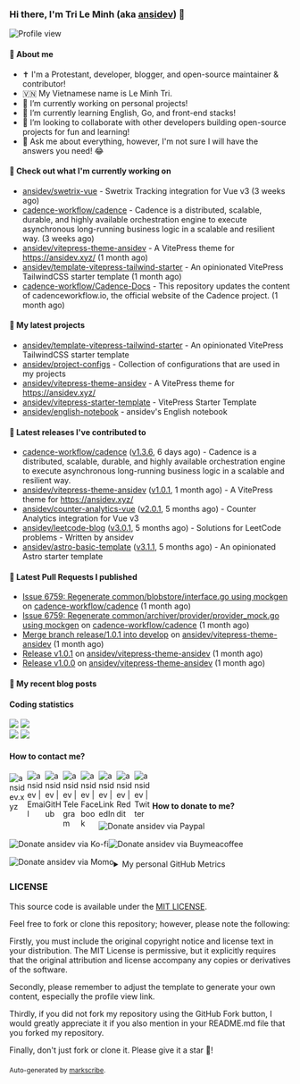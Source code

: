 ### Hi there, I'm Tri Le Minh (aka [ansidev][website]) 👋

<img src="https://komarev.com/ghpvc/?username=ansidev" alt="Profile view" />

#### 📕 About me

- ✝️ I'm a Protestant, developer, blogger, and open-source maintainer & contributor!
- 🇻🇳 My Vietnamese name is Le Minh Tri.
- 🔭 I’m currently working on personal projects!
- 🌱 I’m currently learning English, Go, and front-end stacks!
- 👯 I’m looking to collaborate with other developers building open-source projects for fun and learning!
- 💬 Ask me about everything, however, I'm not sure I will have the answers you need! 😂

#### 👷 Check out what I'm currently working on

- [ansidev/swetrix-vue](https://github.com/ansidev/swetrix-vue) - Swetrix Tracking integration for Vue v3 (3 weeks ago)
- [cadence-workflow/cadence](https://github.com/cadence-workflow/cadence) - Cadence is a distributed, scalable, durable, and highly available orchestration engine to execute asynchronous long-running business logic in a scalable and resilient way. (3 weeks ago)
- [ansidev/vitepress-theme-ansidev](https://github.com/ansidev/vitepress-theme-ansidev) - A VitePress theme for https://ansidev.xyz/ (1 month ago)
- [ansidev/template-vitepress-tailwind-starter](https://github.com/ansidev/template-vitepress-tailwind-starter) - An opinionated VitePress TailwindCSS starter template (1 month ago)
- [cadence-workflow/Cadence-Docs](https://github.com/cadence-workflow/Cadence-Docs) - This repository updates the content of cadenceworkflow.io, the official website of the Cadence project. (1 month ago)

#### 🌱 My latest projects

- [ansidev/template-vitepress-tailwind-starter](https://github.com/ansidev/template-vitepress-tailwind-starter) - An opinionated VitePress TailwindCSS starter template
- [ansidev/project-configs](https://github.com/ansidev/project-configs) - Collection of configurations that are used in my projects
- [ansidev/vitepress-theme-ansidev](https://github.com/ansidev/vitepress-theme-ansidev) - A VitePress theme for https://ansidev.xyz/
- [ansidev/vitepress-starter-template](https://github.com/ansidev/vitepress-starter-template) - VitePress Starter Template
- [ansidev/english-notebook](https://github.com/ansidev/english-notebook) - ansidev's English notebook

#### 🔭 Latest releases I've contributed to

- [cadence-workflow/cadence](https://github.com/cadence-workflow/cadence) ([v1.3.6](https://github.com/cadence-workflow/cadence/releases/tag/v1.3.6), 6 days ago) - Cadence is a distributed, scalable, durable, and highly available orchestration engine to execute asynchronous long-running business logic in a scalable and resilient way.
- [ansidev/vitepress-theme-ansidev](https://github.com/ansidev/vitepress-theme-ansidev) ([v1.0.1](https://github.com/ansidev/vitepress-theme-ansidev/releases/tag/v1.0.1), 1 month ago) - A VitePress theme for https://ansidev.xyz/
- [ansidev/counter-analytics-vue](https://github.com/ansidev/counter-analytics-vue) ([v2.0.1](https://github.com/ansidev/counter-analytics-vue/releases/tag/v2.0.1), 5 months ago) - Counter Analytics integration for Vue v3
- [ansidev/leetcode-blog](https://github.com/ansidev/leetcode-blog) ([v3.0.1](https://github.com/ansidev/leetcode-blog/releases/tag/v3.0.1), 5 months ago) - Solutions for LeetCode problems - Written by ansidev
- [ansidev/astro-basic-template](https://github.com/ansidev/astro-basic-template) ([v3.1.1](https://github.com/ansidev/astro-basic-template/releases/tag/v3.1.1), 5 months ago) - An opinionated Astro starter template

#### 🔨 Latest Pull Requests I published

- [Issue 6759: Regenerate common/blobstore/interface.go using mockgen](https://github.com/cadence-workflow/cadence/pull/7267) on [cadence-workflow/cadence](https://github.com/cadence-workflow/cadence) (1 month ago)
- [Issue 6759: Regenerate common/archiver/provider/provider_mock.go using mockgen](https://github.com/cadence-workflow/cadence/pull/7266) on [cadence-workflow/cadence](https://github.com/cadence-workflow/cadence) (1 month ago)
- [Merge branch release/1.0.1 into develop](https://github.com/ansidev/vitepress-theme-ansidev/pull/248) on [ansidev/vitepress-theme-ansidev](https://github.com/ansidev/vitepress-theme-ansidev) (1 month ago)
- [Release v1.0.1](https://github.com/ansidev/vitepress-theme-ansidev/pull/247) on [ansidev/vitepress-theme-ansidev](https://github.com/ansidev/vitepress-theme-ansidev) (1 month ago)
- [Release v1.0.0](https://github.com/ansidev/vitepress-theme-ansidev/pull/246) on [ansidev/vitepress-theme-ansidev](https://github.com/ansidev/vitepress-theme-ansidev) (1 month ago)

#### 📜 My recent blog posts

<!-- BLOG-POST-LIST:START --><!-- BLOG-POST-LIST:END -->

#### Coding statistics

<img
  src="https://github-profile-summary-cards.vercel.app/api/cards/stats?username=ansidev&theme=github_dark"
  style="display: inline; width: 320px;"
/>
<img
  src="https://github-profile-summary-cards.vercel.app/api/cards/productive-time?username=ansidev&theme=github_dark&utcOffset=7"
  style="display: inline; width: 320px;"
/>
<br />
<img
  src="https://github-profile-summary-cards.vercel.app/api/cards/repos-per-language?username=ansidev&theme=github_dark"
  style="display: inline; width: 320px;"
/>
<img
  src="https://github-profile-summary-cards.vercel.app/api/cards/most-commit-language?username=ansidev&theme=github_dark"
  style="display: inline; width: 320px;"
/>

#### How to contact me?

[<img align="left" width="32px" src="https://ansidev.xyz/pwa-192x192.png"                alt="ansidev.xyz" style="padding-top: 4px;" />][website]
<a href="mailto:ansidev@gmail.com">
 <img align="left" width="32px" src="https://img.icons8.com/fluency/32/gmail-new.png"    alt="ansidev | Email" />
</a>
[<img align="left" width="32px" src="https://img.icons8.com/fluency/32/github.png"       alt="ansidev | GitHub" />][github]
[<img align="left" width="32px" src="https://img.icons8.com/fluency/32/telegram-app.png" alt="ansidev | Telegram" />][telegram]
[<img align="left" width="32px" src="https://img.icons8.com/fluency/32/facebook.png"     alt="ansidev | Facebook" />][facebook]
[<img align="left" width="32px" src="https://img.icons8.com/fluency/32/linkedin.png"     alt="ansidev | LinkedIn" />][linkedin]
[<img align="left" width="32px" src="https://img.icons8.com/fluency/32/reddit.png"       alt="ansidev | Reddit" />][reddit]
[<img align="left" width="32px" src="https://img.icons8.com/fluency/32/twitter.png"      alt="ansidev | Twitter" />][twitter]

<br/>
<br/>

#### How to donate to me?

[<img align="left" height="32px" src="https://www.paypalobjects.com/paypal-ui/logos/svg/paypal-color.svg"  alt="Donate ansidev via Paypal" />][paypal]
[<img align="left" height="32px" src="https://storage.ko-fi.com/cdn/brandasset/kofi_bg_tag_white.png"      alt="Donate ansidev via  Ko-fi" />][kofi]
[<img align="left" height="32px" src="https://cdn.buymeacoffee.com/buttons/v2/default-yellow.png"          alt="Donate ansidev via Buymeacoffee" />][buymeacoffee]
[<img align="left" height="32px" src="https://ansidev.xyz/imgs/momo_icon_rectangle_pinkbg_RGB.png"         alt="Donate ansidev via Momo" />][momo]

<br/>
<br/>

[website]: https://ansidev.xyz/?utm_source=github&utm_medium=readme
[email]: ansidev@gmail.com
[github]: https://github.com/ansidev
[facebook]: https://facebook.com/leminhtri.py
[telegram]: https://t.me/ansidev
[twitter]: https://twitter.com/ansidev
[linkedin]: https://linkedin.com/in/ansidev/
[reddit]: https://reddit.com/u/ansidev
[paypal]: https://paypal.me/ansidev
[kofi]: https://ko-fi.com/ansidev
[buymeacoffee]: https://buymeacoffee.com/ansidev
[momo]: https://me.momo.vn/ansidev

<br/>
<br/>

<details>
  <summary>My personal GitHub Metrics</summary>
  <br/>
  <img src="./github_metrics_01.svg" />
  <img src="./github_metrics_02.svg" />
</details>

### LICENSE

This source code is available under the [MIT LICENSE](/LICENSE).

Feel free to fork or clone this repository; however, please note the following:

Firstly, you must include the original copyright notice and license text in your distribution. The MIT License is permissive, but it explicitly requires that the original attribution and license accompany any copies or derivatives of the software.

Secondly, please remember to adjust the template to generate your own content, especially the profile view link.

Thirdly, if you did not fork my repository using the GitHub Fork button, I would greatly appreciate it if you also mention in your README.md file that you forked my repository.

Finally, don't just fork or clone it. Please give it a star :star2:!

<sub>Auto-generated by [markscribe](https://github.com/muesli/markscribe).</sub>
